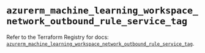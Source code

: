 # `azurerm_machine_learning_workspace_network_outbound_rule_service_tag`

Refer to the Terraform Registry for docs: [`azurerm_machine_learning_workspace_network_outbound_rule_service_tag`](https://registry.terraform.io/providers/hashicorp/azurerm/4.32.0/docs/resources/machine_learning_workspace_network_outbound_rule_service_tag).
